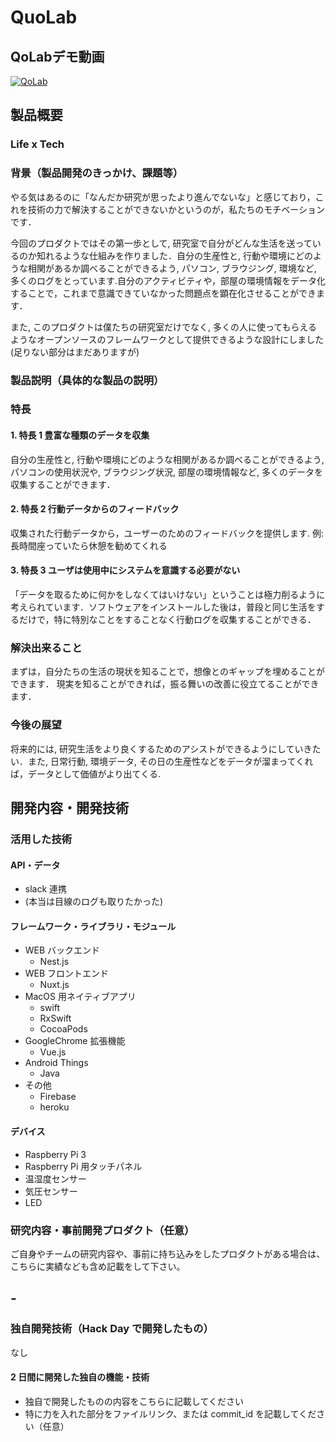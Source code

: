 # QuoLab

## QoLabデモ動画

[![QoLab](https://user-images.githubusercontent.com/24749358/67645955-fc87fc80-f96e-11e9-8cae-3edc36f44a66.png)](https://www.youtube.com/watch?v=fjX5L1rCczo&feature=youtu.be)

## 製品概要

### Life x Tech

### 背景（製品開発のきっかけ、課題等）

やる気はあるのに「なんだか研究が思ったより進んでないな」と感じており，これを技術の力で解決することができないかというのが，私たちのモチベーションです．

今回のプロダクトではその第一歩として, 研究室で自分がどんな生活を送っているのか知れるような仕組みを作りました．自分の生産性と, 行動や環境にどのような相関があるか調べることができるよう, パソコン, ブラウジング, 環境など, 多くのログをとっています.自分のアクティビティや，部屋の環境情報をデータ化することで，これまで意識できていなかった問題点を顕在化させることができます．

また, このプロダクトは僕たちの研究室だけでなく, 多くの人に使ってもらえるようなオープンソースのフレームワークとして提供できるような設計にしました (足りない部分はまだありますが)

### 製品説明（具体的な製品の説明）

### 特長

#### 1. 特長 1 豊富な種類のデータを収集
自分の生産性と, 行動や環境にどのような相関があるか調べることができるよう, パソコンの使用状況や, ブラウジング状況, 部屋の環境情報など, 多くのデータを収集することができます．

#### 2. 特長 2 行動データからのフィードバック

収集された行動データから，ユーザーのためのフィードバックを提供します.
例: 長時間座っていたら休憩を勧めてくれる

#### 3. 特長 3 ユーザは使用中にシステムを意識する必要がない

「データを取るために何かをしなくてはいけない」ということは極力削るように考えられています．ソフトウェアをインストールした後は，普段と同じ生活をするだけで，特に特別なことをすることなく行動ログを収集することができる．

### 解決出来ること

まずは，自分たちの生活の現状を知ることで，想像とのギャップを埋めることができます．
現実を知ることができれば，振る舞いの改善に役立てることができます．

### 今後の展望

将来的には, 研究生活をより良くするためのアシストができるようにしていきたい．また, 日常行動, 環境データ, その日の生産性などをデータが溜まってくれば，データとして価値がより出てくる.

## 開発内容・開発技術

### 活用した技術

#### API・データ

- slack 連携
- (本当は目線のログも取りたかった)

#### フレームワーク・ライブラリ・モジュール

- WEB バックエンド
  - Nest.js
- WEB フロントエンド
  - Nuxt.js
- MacOS 用ネイティブアプリ
  - swift
  - RxSwift
  - CocoaPods
- GoogleChrome 拡張機能
  - Vue.js
- Android Things
  - Java
- その他
  - Firebase
  - heroku

#### デバイス

- Raspberry Pi 3
- Raspberry Pi 用タッチパネル
- 温湿度センサー
- 気圧センサー
- LED

### 研究内容・事前開発プロダクト（任意）

ご自身やチームの研究内容や、事前に持ち込みをしたプロダクトがある場合は、こちらに実績なども含め記載をして下さい。

## -

### 独自開発技術（Hack Day で開発したもの）

なし

#### 2 日間に開発した独自の機能・技術

- 独自で開発したものの内容をこちらに記載してください
- 特に力を入れた部分をファイルリンク、または commit_id を記載してください（任意）
